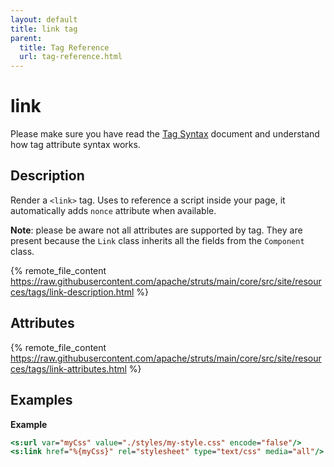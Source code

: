 ```yaml
---
layout: default
title: link tag
parent:
  title: Tag Reference
  url: tag-reference.html
---
```


# link

Please make sure you have read the [Tag Syntax](tag-syntax) document and understand how tag attribute syntax works.

## Description

Render a `<link>` tag. Uses to reference a script inside your page, it automatically adds `nonce` attribute when available.

**Note**: please be aware not all attributes are supported by tag. They are present because the `Link` class inherits
all the fields from the `Component` class.   

{% remote_file_content https://raw.githubusercontent.com/apache/struts/main/core/src/site/resources/tags/link-description.html %}

## Attributes

{% remote_file_content https://raw.githubusercontent.com/apache/struts/main/core/src/site/resources/tags/link-attributes.html %}

## Examples

**Example**

```jsp
<s:url var="myCss" value="./styles/my-style.css" encode="false"/>
<s:link href="%{myCss}" rel="stylesheet" type="text/css" media="all"/>
```